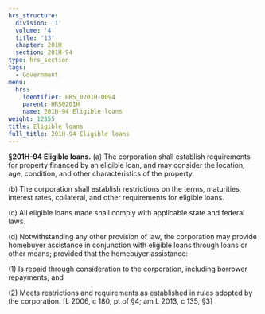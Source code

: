 ```yaml
---
hrs_structure:
  division: '1'
  volume: '4'
  title: '13'
  chapter: 201H
  section: 201H-94
type: hrs_section
tags:
  - Government
menu:
  hrs:
    identifier: HRS_0201H-0094
    parent: HRS0201H
    name: 201H-94 Eligible loans
weight: 12355
title: Eligible loans
full_title: 201H-94 Eligible loans
---
```

**§201H-94 Eligible loans.** (a) The corporation shall establish requirements for property financed by an eligible loan, and may consider the location, age, condition, and other characteristics of the property.

(b) The corporation shall establish restrictions on the terms, maturities, interest rates, collateral, and other requirements for eligible loans.

(c) All eligible loans made shall comply with applicable state and federal laws.

(d) Notwithstanding any other provision of law, the corporation may provide homebuyer assistance in conjunction with eligible loans through loans or other means; provided that the homebuyer assistance:

(1) Is repaid through consideration to the corporation, including borrower repayments; and

(2) Meets restrictions and requirements as established in rules adopted by the corporation. [L 2006, c 180, pt of §4; am L 2013, c 135, §3]